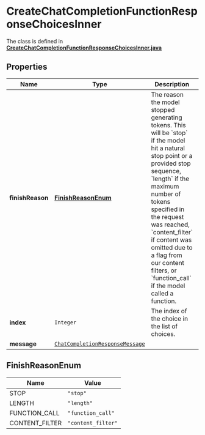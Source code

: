

# CreateChatCompletionFunctionResponseChoicesInner

The class is defined in **[CreateChatCompletionFunctionResponseChoicesInner.java](../../src/main/java/org/openapitools/model/CreateChatCompletionFunctionResponseChoicesInner.java)**

## Properties

Name | Type | Description | Notes
------------ | ------------- | ------------- | -------------
**finishReason** | [**FinishReasonEnum**](#FinishReasonEnum) | The reason the model stopped generating tokens. This will be &#x60;stop&#x60; if the model hit a natural stop point or a provided stop sequence, &#x60;length&#x60; if the maximum number of tokens specified in the request was reached, &#x60;content_filter&#x60; if content was omitted due to a flag from our content filters, or &#x60;function_call&#x60; if the model called a function.  | 
**index** | `Integer` | The index of the choice in the list of choices. | 
**message** | [`ChatCompletionResponseMessage`](ChatCompletionResponseMessage.md) |  | 

## FinishReasonEnum

Name | Value
---- | -----
STOP | `"stop"`
LENGTH | `"length"`
FUNCTION_CALL | `"function_call"`
CONTENT_FILTER | `"content_filter"`




